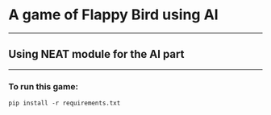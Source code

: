 # A game of Flappy Bird using AI
***
## Using NEAT module for the AI part
***

### To run this game:
`pip install -r requirements.txt`